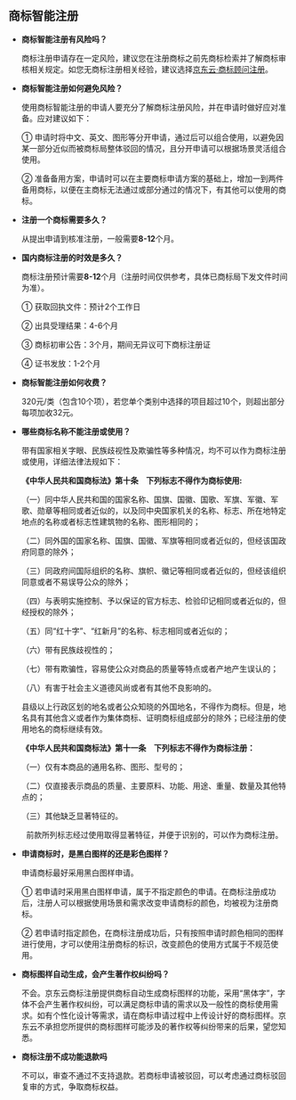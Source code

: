 ## 商标智能注册

- **商标智能注册有风险吗？**

  商标注册申请存在一定风险，建议您在注册商标之前先商标检索并了解商标审核相关规定。如您无商标注册相关经验，建议选择[京东云·商标顾问注册](https://www.jdcloud.com/cn/products/trademark-registration-service)。

- **商标智能注册如何避免风险？**

  使用商标智能注册的申请人要充分了解商标注册风险，并在申请时做好应对准备。应对建议如下：

  ① 申请时将中文、英文、图形等分开申请，通过后可以组合使用，以避免因某一部分近似而被商标局整体驳回的情况，且分开申请可以根据场景灵活组合使用。
  
  ② 准备备用方案，申请时可以在主要商标申请方案的基础上，增加一到两件备用商标，以便在主商标无法通过或部分通过的情况下，有其他可以使用的商标。

- **注册一个商标需要多久？**

  从提出申请到核准注册，一般需要**8-12**个月。
  
- **国内商标注册的时效是多久？**

   商标注册预计需要**8-12**个月（注册时间仅供参考，具体已商标局下发文件时间为准）。

   ① 获取回执文件：预计2个工作日
  
   ② 出具受理结果：4-6个月 
  
   ③ 商标初审公告：3个月，期间无异议可下商标注册证
  
   ④ 证书发放：1-2个月
  
- **商标智能注册如何收费？**

  320元/类（包含10个项），若您单个类别中选择的项目超过10个，则超出部分每项加收32元。

- **哪些商标名称不能注册或使用？**

  带有国家相关字眼、民族歧视性及欺骗性等多种情况，均不可以作为商标注册或使用，详细法律法规如下：

  **《中华人民共和国商标法》第十条　下列标志不得作为商标使用:**
 
  （一）同中华人民共和国的国家名称、国旗、国徽、国歌、军旗、军徽、军歌、勋章等相同或者近似的，以及同中央国家机关的名称、标志、所在地特定地点的名称或者标志性建筑物的名称、图形相同的；
  
  （二）同外国的国家名称、国旗、国徽、军旗等相同或者近似的，但经该国政府同意的除外；
  
  （三）同政府间国际组织的名称、旗帜、徽记等相同或者近似的，但经该组织同意或者不易误导公众的除外；
   
  （四）与表明实施控制、予以保证的官方标志、检验印记相同或者近似的，但经授权的除外；
  
  （五）同“红十字”、“红新月”的名称、标志相同或者近似的；
  
  （六）带有民族歧视性的；
  
  （七）带有欺骗性，容易使公众对商品的质量等特点或者产地产生误认的；
  
  （八）有害于社会主义道德风尚或者有其他不良影响的。
  
  县级以上行政区划的地名或者公众知晓的外国地名，不得作为商标。但是，地名具有其他含义或者作为集体商标、证明商标组成部分的除外；已经注册的使用地名的商标继续有效。
   
   **《中华人民共和国商标法》第十一条　下列标志不得作为商标注册：**

   （一）仅有本商品的通用名称、图形、型号的；
  
   （二）仅直接表示商品的质量、主要原料、功能、用途、重量、数量及其他特点的；
   
   （三）其他缺乏显著特征的。
  
　　 前款所列标志经过使用取得显著特征，并便于识别的，可以作为商标注册。
  
- **申请商标时，是黑白图样的还是彩色图样？**

   申请商标最好采用黑白图样申请。

   ① 若申请时采用黑白图样申请，属于不指定颜色的申请。在商标注册成功后，注册人可以根据使用场景和需求改变申请商标的颜色，均被视为注册商标。

   ② 若申请时指定颜色，在商标注册成功后，只有按照申请时颜色相同的图样进行使用，才可以使用注册商标的标识，改变颜色的使用方式属于不规范使用。

- **商标图样自动生成，会产生著作权纠纷吗？**

   不会。京东云商标注册提供商标自动生成商标图样的功能，采用“黑体字”，字体不会产生著作权纠纷，可以满足商标申请的需求以及一般性的商标使用需求。如有个性化设计等需求，请在商标申请过程中上传设计好的商标图样。京东云不承担您所提供的商标图样可能涉及的著作权等纠纷带来的后果，望您知悉。

- **商标注册不成功能退款吗**

   不可以，审查不通过不支持退款。若商标申请被驳回，可以考虑通过商标驳回复审的方式，争取商标权益。

